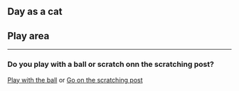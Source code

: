 ## Day as a cat
## Play area
---
### Do you play with a ball or scratch onn the scratching post?

[Play with the ball](ball.md)
or
[Go on the scratching post](scratching-post.md)
